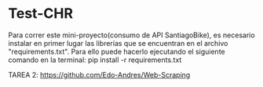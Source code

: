 # Test-CHR

Para correr este mini-proyecto(consumo de API SantiagoBike), es necesario instalar en primer lugar las librerías que se encuentran en el archivo "requirements.txt".
Para ello puede hacerlo ejecutando el siguiente comando en la terminal: pip install -r requirements.txt

TAREA 2: https://github.com/Edo-Andres/Web-Scraping
